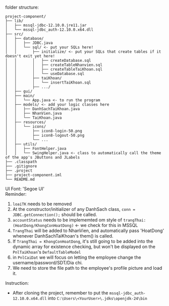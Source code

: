 folder structure:

```
project-component/
├── lib/
│   ├── mssql-jdbc-12.10.0.jre11.jar
│   └── mssql-jdbc_auth-12.10.0.x64.dll
├── src/
│   ├── database/
│   │   ├── JDBC.java
│   │   └── sql/ <- put your SQLs here!
│   │       ├── initialize/ <- put your SQLs that create tables if it doesn't exit yet here!
│   │       │   ├── createDatabase.sql
│   │       │   ├── createTableNhanvien.sql
│   │       │   ├── createTableTaiKhoan.sql
│   │       │   └── useDatabase.sql
│   │       ├── taiKhoan/
│   │       │   └── insertTaiKhoan.sql
│   │       ├── .../
│   ├── gui/
│   ├── main/
│   │   └── App.java <- to run the program 
│   ├── models/ <- add your logic classes here
│   │   ├── DanhSachTaiKhoan.java
│   │   ├── NhanVien.java
│   │   └── TaiKhoan.java
│   ├── resources/
│   │   └── icons/
│   │       ├── icon8-login-50.png
│   │       ├── icon8-logout-50.png
│   │       └── ...
│   ├── utils/
│   │   ├── FontHelper.java
│   │   └── SwingHelper.java <- class to automatically call the theme of the app's JButtons and JLabels
├── .classpath
├── .gitignore
├── .project
├── project-component.iml
└── README.md
```

UI Font: 'Segoe UI'<br>
Reminder:

1. `loaiTK` needs to be removed
2. At the constructor/initializer of any DanhSach class, `conn = JDBC.getConnection();` should be called.
3. `accountStatus` needs to be implememted om style of `trangThai: (HoatDong/KhongConHoatDong)` <- we check for this in MSSQL
4. `TrangThai` will be added to NhanVien, and automatically pass 'HoatDong' whenever DanhSachTaiKhoan's them() is called.
5. If `TrangThai = KhongConHoatDong`, it's still going to be added into the dynamic array for existence checking, but won't be displayed on the `PnlTaiKhoan`'s `DefaultTableModel`
6. in `PnlCaiDat` we will focus on letting the employee change the username/password/SDT/Dia chi.
7. We need to store the file path to the employee's profile picture and load it.

Instruction:
- After cloning the project, remember to put the `mssql-jdbc_auth-12.10.0.x64.dll` into `C:\Users\<YourUser>\.jdks\openjdk-24\bin`